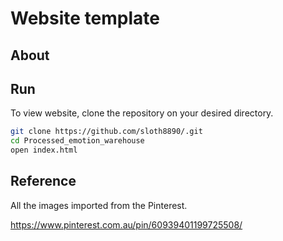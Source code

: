 # Website template

## About


## Run
To view website, clone the repository on your desired directory.
```bash
git clone https://github.com/sloth8890/.git
cd Processed_emotion_warehouse
open index.html
```
## Reference
All the images imported from the Pinterest.

https://www.pinterest.com.au/pin/60939401199725508/
